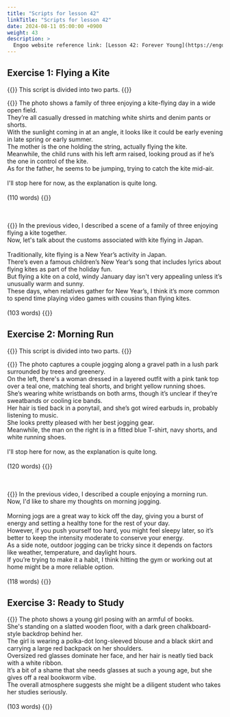 ```yaml
---
title: "Scripts for lesson 42"
linkTitle: "Scripts for lesson 42"
date: 2024-08-11 05:00:00 +0900
weight: 43
description: >
  Engoo website reference link: [Lesson 42: Forever Young](https://engoo.com/app/lessons/describing-pictures-intermediate-describing-pictures-forever-young/SWKvMkz7EeevsIv27utYJw?category_id=P_HriMOnEeifo0O-yMP42w&course_id=ZZasjsOnEeiHZVOMC0VfdA)
---
```


## Exercise 1: Flying a Kite

{{<alert>}}
This script is divided into two parts.
{{</alert>}}

{{<card header="**1st script**">}}
The photo shows a family of three enjoying a kite-flying day in a wide open field. <br/>
They’re all casually dressed in matching white shirts and denim pants or shorts. <br/>
With the sunlight coming in at an angle, it looks like it could be early evening in late spring or early summer. <br/>
The mother is the one holding the string, actually flying the kite. <br/>
Meanwhile, the child runs with his left arm raised, looking proud as if he’s the one in control of the kite.<br/>
As for the father, he seems to be jumping, trying to catch the kite mid-air.<br/>
<br/>
I'll stop here for now, as the explanation is quite long.<br/>
<br/>
(110 words)
{{</card>}}

　

{{<card header="**2nd script**">}}
In the previous video, I described a scene of a family of three enjoying flying a kite together.<br/>
Now, let's talk about the customs associated with kite flying in Japan.<br/>
<br/>
Traditionally, kite flying is a New Year’s activity in Japan. <br/>
There’s even a famous children’s New Year’s song that includes lyrics about flying kites as part of the holiday fun.<br/>
But flying a kite on a cold, windy January day isn't very appealing unless it’s unusually warm and sunny. <br/>
These days, when relatives gather for New Year’s, I think it’s more common to spend time playing video games with cousins than flying kites.<br/>
<br/>
(103 words)
{{</card>}}


## Exercise 2: Morning Run

{{<alert>}}
This script is divided into two parts.
{{</alert>}}

{{<card header="**1st script**">}}
The photo captures a couple jogging along a gravel path in a lush park surrounded by trees and greenery. <br/>
On the left, there's a woman dressed in a layered outfit with a pink tank top over a teal one, matching teal shorts, and bright yellow running shoes. <br/>
She’s wearing white wristbands on both arms, though it’s unclear if they’re sweatbands or cooling ice bands. <br/>
Her hair is tied back in a ponytail, and she’s got wired earbuds in, probably listening to music. <br/>
She looks pretty pleased with her best jogging gear.<br/>
Meanwhile, the man on the right is in a fitted blue T-shirt, navy shorts, and white running shoes. <br/>
<br/>
I'll stop here for now, as the explanation is quite long.<br/>
<br/>
(120 words)
{{</card>}}

　

{{<card header="**2nd script**">}}
In the previous video, I described a couple enjoying a morning run. <br/>
Now, I'd like to share my thoughts on morning jogging.<br/>
<br/>
Morning jogs are a great way to kick off the day, giving you a burst of energy and setting a healthy tone for the rest of your day.<br/>
However, if you push yourself too hard, you might feel sleepy later, so it’s better to keep the intensity moderate to conserve your energy.<br/>
As a side note, outdoor jogging can be tricky since it depends on factors like weather, temperature, and daylight hours. <br/>
If you’re trying to make it a habit, I think hitting the gym or working out at home might be a more reliable option.<br/>
<br/>
(118 words)
{{</card>}}

## Exercise 3: Ready to Study

{{<card header="**Script**">}}
The photo shows a young girl posing with an armful of books. <br/>
She's standing on a slatted wooden floor, with a dark green chalkboard-style backdrop behind her. <br/>
The girl is wearing a polka-dot long-sleeved blouse and a black skirt and carrying a large red backpack on her shoulders.<br/>
Oversized red glasses dominate her face, and her hair is neatly tied back with a white ribbon.<br/>
It’s a bit of a shame that she needs glasses at such a young age, but she gives off a real bookworm vibe. <br/>
The overall atmosphere suggests she might be a diligent student who takes her studies seriously.<br/>
<br/>
(103 words)
{{</card>}}


